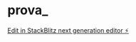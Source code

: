 # prova_

[Edit in StackBlitz next generation editor ⚡️](https://stackblitz.com/~/github.com/MatteoBarresi/prova_)